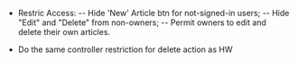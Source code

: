 - Restric Access:
-- Hide 'New' Article btn for not-signed-in users;
-- Hide "Edit" and "Delete" from non-owners;
-- Permit owners to edit and delete their own articles.

- Do the same controller restriction for delete action as HW